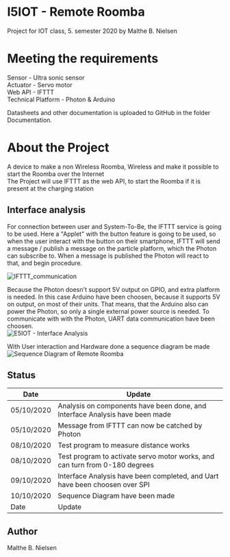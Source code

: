 # I5IOT - Remote Roomba
Project for IOT class, 5. semester 2020 by Malthe B. Nielsen

# Meeting the requirements
Sensor             - Ultra sonic sensor  
Actuator           - Servo motor  
Web API            - IFTTT  
Technical Platform - Photon & Arduino  

Datasheets and other documentation is uploaded to GitHub in the folder Documentation.

# About the Project  
A device to make a non Wireless Roomba, Wireless and make it possible to start the Roomba over the Internet  
The Project will use IFTTT as the web API, to start the Roomba if it is present at the charging station

## Interface analysis
For connection between user and System-To-Be, the IFTTT service is going to be used. Here a "Applet" with the button feature is going to be used, so when the user interact with the button on their smartphone, IFTTT will send a message / publish a message on the particle platform, which the Photon can subscribe to. When a message is published the Photon will react to that, and begin procedure.  
  
  
![IFTTT_communication](https://user-images.githubusercontent.com/54708397/95649891-54683680-0ae0-11eb-9a0c-62cb9440f765.png)
  
  
Because the Photon doesn't support 5V output on GPIO, and extra platform is needed. In this case Arduino have been choosen, because it supports 5V on output, on most of their units. That means, that the Arduino also can power the Photon, so only a single external power source is needed. To communicate with with the Photon, UART data communication have been choosen.  
![E5IOT - Interface Analysis](https://user-images.githubusercontent.com/54708397/95627436-8647b180-0a7c-11eb-9beb-b1848b5f4bd1.png)  
  

With User interaction and Hardware done a sequence diagram be made  
![Sequence Diagram of Remote Roomba](https://user-images.githubusercontent.com/54708397/95651421-9a29fc80-0aea-11eb-8c5f-9aca3cae6c9c.png)


## Status  
| Date      | Update |
| ----------- | ----------- |
| 05/10/2020 | Analysis on components have been done, and Interface Analysis have been made |
| 05/10/2020 | Message from IFTTT can now be catched by Photon       |
| 08/10/2020   | Test program to measure distance works |
| 08/10/2020   | Test program to activate servo motor works, and can turn from 0-180 degrees |
| 09/10/2020   | Interface Analysis have been completed, and Uart have been choosen over SPI |
| 10/10/2020   | Sequence Diagram have been made        |
| Date   | Update        |

## Author
Malthe B. Nielsen
